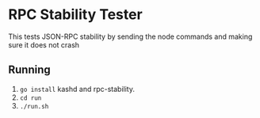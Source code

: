 # RPC Stability Tester
This tests JSON-RPC stability by sending the node commands and making sure it does not crash

## Running
 1. `go install` kashd and rpc-stability.
 2. `cd run`
 3. `./run.sh`


